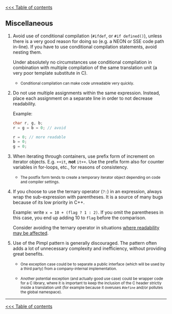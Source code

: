 [<<< Table of contents](../README.md)

##  Miscellaneous

1. Avoid use of conditional compilation (`#ifdef`, or `#if defined()`), unless there is a very good reason for doing so (e.g. a NEON or SSE code path in-line).
If you have to use conditional compilation statements, avoid nesting them.

    Under absolutely no circumstances use conditional compilation in combination with multiple compilation of the same translation unit (a very poor template substitute in C).

    - <small>Conditional compilation can make code unreadable very quickly.</small>

2. Do not use multiple assignments within the same expression. Instead, place each assignment on a separate line in order to not decrease readability.

    Example:
  
    ```cpp
    char r, g, b;
    r = g = b = 0; // avoid

    r = 0; // more readable
    b = 0;
    g = 0;
    ```

3. When iterating through containers, use prefix form of increment on iterator objects. E.g. `++it`, **not** `it++`.
Use the prefix form also for counter variables in for-loops, etc., for reasons of consistency.

    - <small>The postfix form tends to create a temporary iterator object depending on code and compiler settings.</small>

4. If you choose to use the ternary operator (`?:`) in an expression, always wrap the sub-expression with parentheses. It is a source of many bugs because of its low priority in C++.

    Example: write `x = 10 + (flag ? 1 : 2)`. If you omit the parentheses in this case, you end up adding 10 to `flag` before the comparison.
  
    Consider avoiding the ternary operator in situations [where readability may be affected](https://isocpp.org/wiki/faq/coding-standards#ternary-op).

5. Use of the Pimpl pattern is generally discouraged. The pattern often adds a lot of unnecessary complexity and inefficiency, without providing great benefits.

    - <small>One exception case could be to separate a public interface (which will be used by a third party) from a company-internal implementation.</small>

    - <small>Another potential exception (and actually good use case) could be wrapper code for a C library, where it is important to keep the inclusion of the C header strictly inside a translation unit (for example because it overuses `#define` and/or pollutes the global namespace).</small>
        
---

[<<< Table of contents](../README.md)
